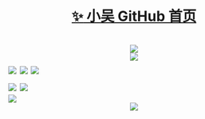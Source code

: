 <h1 align="center">
 <a href="https://github.com/zhang-bcxb">
  <span>✨</span>
  小吴 GitHub 首页</a>
<h1>

<div align="center"> <img src="https://profile-counter.glitch.me/yang-tian-hub/count.svg" /> </div>

<div align="center"> <img src="https://readme-typing-svg.herokuapp.com/?lines=欢迎来到我的GitHub!&center=true&font=Roboto&size=27" /></div>

<img src="https://streak-stats.demolab.com?user=1421788142&theme=dark&locale=zh_Hans" />

<img src="https://camo.githubusercontent.com/7f9333dbc7e21771749e95f4f0bc5b77e7c10d6c0efee69140a6417ccce7987a/68747470733a2f2f696d672e736869656c64732e696f2f7374617469632f76313f6c6162656c3d50726f6772616d266d6573736167653d56756526636f6c6f723d626c7565" data-canonical-src="https://img.shields.io/static/v1?label=Program&amp;message=Vue&amp;color=blue" style="max-width: 100%;">
<img src="https://camo.githubusercontent.com/c94e39eefa7a7105104f3fa1fc1e0d93660e3ddbd67521804b6cb9e9c4740de9/68747470733a2f2f696d672e736869656c64732e696f2f7374617469632f76313f6c6162656c3d4c616e6775616765266d6573736167653d4a61766153637269707426636f6c6f723d79656c6c6f77" data-canonical-src="https://img.shields.io/static/v1?label=Language&amp;message=JavaScript&amp;color=yellow" style="max-width: 100%;">

<div>
 <img src="https://github-readme-stats.vercel.app/api?username=1421788142&show_icons=true&theme=tokyonight" />
 <img src="https://github-readme-stats.vercel.app/api?username=1421788142&show_icons=true" />
</div>
 <img src="https://github-readme-stats.vercel.app/api/top-langs/?username=1421788142&size_weight=0.5&count_weight=0.5" />
<div align="center"> <img src="https://github-readme-activity-graph.vercel.app/graph?username=1421788142&theme=xcode" /> </div>
